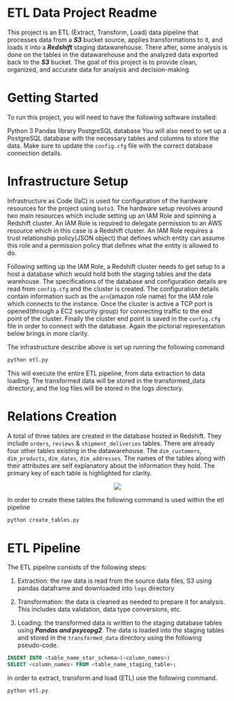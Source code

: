 # ETL Data Project Readme
This project is an ETL (Extract, Transform, Load) data pipeline that processes data from a ***S3*** bucket source, applies transformations to it, and loads it into a ***Redshift*** staging datawarehouse. There after, some analysis is done on the tables in the datawarehouse and the analyzed data exported back to the ***S3*** bucket. The goal of this project is to provide clean, organized, and accurate data for analysis and decision-making.

# Getting Started
To run this project, you will need to have the following software installed:

Python 3
Pandas library
PostgreSQL database
You will also need to set up a PostgreSQL database with the necessary tables and columns to store the data. Make sure to update the `config.cfg` file with the correct database connection details.

# Infrastructure Setup

Infrastructure as Code (IaC) is used for configuration of the hardware resources for the project using `boto3`. The hardware setup revolves around two main resources which include setting up an IAM Role and spinning a Redshift cluster. An IAM Role is required to delegate permission to an AWS resource which in this case is a Redshift cluster. An IAM Role requires a trust relationship policy(JSON object) that defines which entity can assume this role and a permission policy that defines what the entity is allowed to do. 

Following setting up the IAM Role, a Redshift cluster needs to get setup to a host a database which would hold both the staging tables and the data warehouse. The specifications of the database and configuration details are read from `config.cfg` and the cluster is created.  The configuration details contain information such as the `arn`(amazon role name) for the IAM role which connects to the instance. Once the cluster is active a TCP port is opened(through a EC2 security group) for connecting traffic to the end point of the cluster. Finally the cluster end point is saved in the `config.cfg` file in order to connect with the database. Again the pictorial representation below brings in more clarity.

The infrastructure describe above is set up running the following command
```bash
python etl.py
```

This will execute the entire ETL pipeline, from data extraction to data loading. The transformed data will be stored in the transformed_data directory, and the log files will be stored in the logs directory.

# Relations Creation
A total of three tables are created in the database hosted in Redshift. They include `orders`, `reviews` & `shipment_deliveries` tables. There are already four other tables existing in the datawarehouse. The `dim_customers`, `dim_products`, `dim_dates`, `dim_addresses`. The names of the tables along with their attributes are self explanatory about the information they hold. The primary key of each table is highlighted for clarity.

<p align="center">
  <img src="https://github.com/AlugoIdris/idrialug9071_d2b_project/blob/master/images/Data%20Model.png">
</p>


In order to create these tables the following command is used within the etl pipeline
```bash
python create_tables.py
``` 

# ETL Pipeline
The ETL pipeline consists of the following steps:

1. Extraction: the raw data is read from the source data files, S3 using pandas dataframe and downloaded into `logs` directory

2. Transformation: the data is cleaned as needed to prepare it for analysis. This includes data validation, data type conversions, etc.

3. Loading: the transformed data is written to the staging database tables using ***Pandas and psycopg2***. The data is loaded into the staging tables and stored in the `transformed_data` directory using the following pseudo-code.

```SQL
INSERT INTO <table_name_star_schema>(<column_names>)
SELECT <column_names> FROM <table_name_staging_table>;
```

In order to extract, transform and load (ETL) use the following command.
```bash
python etl.py
```
